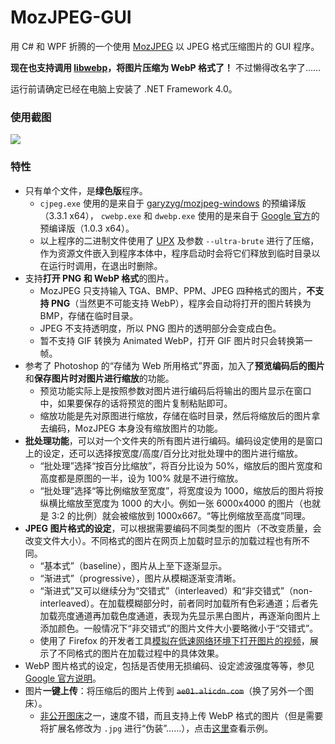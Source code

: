 # MozJPEG-GUI

用 C# 和 WPF 折腾的一个使用 [MozJPEG](https://github.com/mozilla/mozjpeg) 以 JPEG 格式压缩图片的 GUI 程序。

**现在也支持调用 [libwebp](https://developers.google.com/speed/webp/docs/cwebp)，将图片压缩为 WebP 格式了！** 不过懒得改名字了……

运行前请确定已经在电脑上安装了 .NET Framework 4.0。

### 使用截图

![](https://ae01.alicdn.com/kf/H7f9532591a78404b965f2b02a28b1529a.png)

### 特性

* 只有单个文件，是**绿色版**程序。
    * `cjpeg.exe` 使用的是来自于 [garyzyg/mozjpeg-windows](https://github.com/garyzyg/mozjpeg-windows/releases) 的预编译版（3.3.1 x64）， `cwebp.exe` 和 `dwebp.exe` 使用的是来自于 [Google 官方](https://storage.googleapis.com/downloads.webmproject.org/releases/webp/index.html)的预编译版（1.0.3 x64）。
    * 以上程序的二进制文件使用了 [UPX](https://github.com/upx/upx) 及参数 `--ultra-brute` 进行了压缩，作为资源文件嵌入到程序本体中，程序启动时会将它们释放到临时目录以在运行时调用，在退出时删除。
* 支持**打开 PNG 和 WebP 格式**的图片。
    * MozJPEG 只支持输入 TGA、BMP、PPM、JPEG 四种格式的图片，**不支持 PNG**（当然更不可能支持 WebP），程序会自动将打开的图片转换为 BMP，存储在临时目录。
    * JPEG 不支持透明度，所以 PNG 图片的透明部分会变成白色。
    * 暂不支持 GIF 转换为 Animated WebP，打开 GIF 图片时只会转换第一帧。
* 参考了 Photoshop 的“存储为 Web 所用格式”界面，加入了**预览编码后的图片**和**保存图片时对图片进行缩放**的功能。
    * 预览功能实际上是按照参数对图片进行编码后将输出的图片显示在窗口中，如果要保存的话将预览的图片复制粘贴即可。
    * 缩放功能是先对原图进行缩放，存储在临时目录，然后将缩放后的图片拿去编码，MozJPEG 本身没有缩放图片的功能。
* **批处理功能**，可以对一个文件夹的所有图片进行编码。编码设定使用的是窗口上的设定，还可以选择按宽度/高度/百分比对批处理中的图片进行缩放。
    * “批处理”选择“按百分比缩放”，将百分比设为 50%，缩放后的图片宽度和高度都是原图的一半，设为 100% 就是不进行缩放。
    * “批处理”选择“等比例缩放至宽度”，将宽度设为 1000，缩放后的图片将按纵横比缩放至宽度为 1000 的大小。例如一张 6000x4000 的图片（也就是 3:2 的比例）就会被缩放到 1000x667。“等比例缩放至高度”同理。
* **JPEG 图片格式的设定**，可以根据需要编码不同类型的图片（不改变质量，会改变文件大小）。不同格式的图片在网页上加载时显示的加载过程也有所不同。
    * “基本式”（baseline），图片从上至下逐渐显示。
    * “渐进式”（progressive），图片从模糊逐渐变清晰。
    * “渐进式”又可以继续分为“交错式”（interleaved）和“非交错式”（non-interleaved）。在加载模糊部分时，前者同时加载所有色彩通道；后者先加载亮度通道再加载色度通道，表现为先显示黑白图片，再逐渐向图片上添加颜色。一般情况下“非交错式”的图片文件大小要略微小于“交错式”。
    * 使用了 Firefox 的开发者工具[模拟在低速网络环境下打开图片的视频](https://files.catbox.moe/8derzy.mp4)，展示了不同格式的图片在加载过程中的具体效果。
* WebP 图片格式的设定，包括是否使用无损编码、设定滤波强度等等，参见 [Google 官方说明](https://developers.google.com/speed/webp/docs/cwebp)。
* 图片**一键上传**：将压缩后的图片上传到 ~~`ae01.alicdn.com`~~（换了另外一个图床）。
    * [非公开图床](https://blog.cmcncm.cn/2019/03/26/image-hosting/#%E9%98%BF%E9%87%8C%E5%B7%B4%E5%B7%B4)之一，速度不错，而且支持上传 WebP 格式的图片（但是需要将扩展名修改为 `.jpg` 进行“伪装”……），点击[这里](https://yzf.qq.com/fsnb/kf-file/kf_pic/20200505/KFPIC_dC_WXIMAGE_kBrALQhmvbGDICWIenpW.jpg)查看示例。